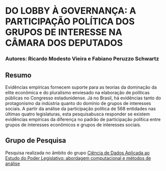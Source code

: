 # DO LOBBY À GOVERNANÇA: A PARTICIPAÇÃO POLÍTICA DOS GRUPOS DE INTERESSE NA CÂMARA DOS DEPUTADOS

### Autores: Ricardo Modesto Vieira e Fabiano Peruzzo Schwartz

## Resumo

Evidências empíricas fornecem suporte para as teorias da dominação da elite econômica e do pluralismo enviesado na elaboração de políticas públicas no Congresso estadunidense. Já no Brasil, há evidências tanto do protagonismo da indústria quanto do domínio de grupos de interesses sociais. A partir da análise da participação política de 568 entidades nas últimas quatro legislaturas, esta pesquisabusca responder se existem evidências empíricas da diferença no padrão de participação política entre grupos de interesses econômicos e grupos de interesses sociais.



## Grupo de Pesquisa

Pesquisa realizada no âmbito do grupo [Ciência de Dados Aplicada ao Estudo do Poder Legislativo: abordagem computacional e métodos de análise](http://dgp.cnpq.br/dgp/espelhogrupo/9712095383739020)
